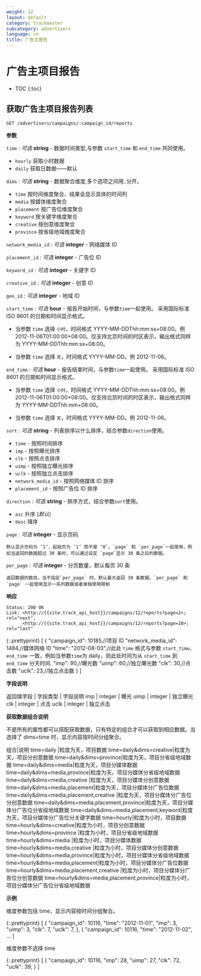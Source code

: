 ```yaml
---
weight: 12
layout: default
category: trackmaster
subcategory: advertisers
language: cn
title: 广告主报告
---
```


# 广告主项目报告

* TOC
{:toc}


## 获取广告主项目报告列表

    GET /advertisers/campaigns/:campaign_id/reports

**参数**

`time`
: _可选_ **string** - 数据时间类型,与参数 `start_time` 和 `end_time` 共同使用。


  * `hourly` 获取小时数据
  * `daily` 获取日数据——默认

`dims`
: _可选_ **string** - 数据聚合维度,多个选项之间用`,`分开。

  * `time` 按时间维度聚合、结果会显示具体的时间列
  * `media` 按媒体维度聚合
  * `placement` 按广告位维度聚合
  * `keyword` 按关键字维度聚合
  * `creative` 按创意维度聚合
  * `province` 按省级地域维度聚合


`network_media_id`
: _可选_ **integer** - 网络媒体 ID

`placement_id`
: _可选_ **integer** - 广告位 ID

`keyword_id`
: _可选_ **integer** - 关键字 ID

`creative_id`
: _可选_ **integer** - 创意 ID

`geo_id`
: _可选_ **integer** - 地域 ID

`start_time`
: _可选_ **hour** - 报告开始时间，与参数`time`一起使用。
采用国际标准 ISO 8601 的日期和时间显示格式。

  * 当参数 `time` 选择 `小时`，时间格式 YYYY-MM-DDThh:mm:ss+08:00。例 2012-11-06T01:00:00+08:00。仅支持北京时间的时区表示，输出格式同样为 YYYY-MM-DDThh:mm:ss+08:00。

  * 当参数 `time` 选择 `天`，时间格式 YYYY-MM-DD。例 2012-11-06。



`end_time`
: _可选_ **hour** - 报告结束时间，与参数`time`一起使用。
采用国际标准 ISO 8601 的日期和时间显示格式。

  * 当参数 `time` 选择 `小时`，时间格式 YYYY-MM-DDThh:mm:ss+08:00。例 2012-11-06T01:00:00+08:00。仅支持北京时间的时区表示，输出格式同样为 YYYY-MM-DDThh:mm+08:00。

  * 当参数 `time` 选择 `天`，时间格式 YYYY-MM-DD。例 2012-11-06。



`sort`
: _可选_ **string** - 列表排序以什么排序，结合参数`direction`使用。

  * `time` - 按照时间排序
  * `imp` - 按照曝光排序
  * `clk` - 按照点击排序
  * `uimp` - 按照独立曝光排序
  * `uclk` - 按照独立点击排序
  * `network_media_id` - 按照网络媒体 ID 排序
  * `placement_id` - 按照广告位 ID 排序

`direction`
: _可选_ **string** - 排序方式，结合参数`sort`使用。

  * `asc` 升序 (_默认_)
  * `desc` 降序

`page`
: _可选_ **integer** - 显示页码

	默认显示页码为 ‘1’，起始页为 ‘1’ 而不是 ‘0’。`page` 和 `per_page`一起使用，例如当返回的数据超过 30 条时，可以通过设定 `page`显示 30 条之后的数据。

`per_page`
: _可选_ **integer** - 分页数量，默认每页 30 条

	返回数据的数目。当不指定`per_page` 时，默认最大返回 30 条数据。`per_page` 和 `page` 一起使用显示一系列数据或者单独使用限制

**响应**

    Status: 200 OK
    Link: <http://{{site.track_api_host}}/campaigns/12/reports?page=2>; rel="next",
          <http://{{site.track_api_host}}/campaigns/12/reports?page=10>; rel="last"

{:.prettyprint}
    [
      {
        "campaign_id": 10185,//项目 ID
        "network_media_id": 1484,//媒体网络 ID
        "time": "2012-08-03",//此处 `time` 格式与参数 `start_time`、`end_time` 一致，例如当参数`time`为 daily，则此处时间为从 `start_time` 到 `end_time` 分天时间.
        "imp": 90,//曝光数
        "uimp": 60,//独立曝光数
        "clk": 30,//点击数
        "uclk": 23,//独立点击数
      }
    ]


**字段说明**

返回值字段 | 字段类型     | 字段说明
imp      | integer     | 曝光
uimp     | integer     | 独立曝光
clk      | integer     | 点击
uclk     | integer     | 独立点击

**获取数据组合说明**

不是所有的属性都可以搭配获取数据，只有特定的组合才可以获取到相应数据。当选择了 dims=time 时，显示内容按时间分组聚合。

组合|说明
time=daily  |粒度为天，项目数据
time=daily&dims=creative|粒度为天，项目分创意数据
time=daily&dims=province|粒度为天，项目分省级地域数据
time=daily&dims=media|粒度为天，项目分媒体数据
time=daily&dims=media,province|粒度为天，项目分媒体分省级地域数据
time=daily&dims=media,creative |粒度为天，项目分媒体分创意数据
time=daily&dims=media,placement|粒度为天，项目分媒体分广告位数据
time=daily&dims=media,placement,creative |粒度为天，项目分媒体分广告位分创意数据
time=daily&dims=media,placement,province|粒度为天，项目分媒体分广告位分省级地域数据
time=daily&dims=media,placement,keyword|粒度为天，项目分媒体分广告位分关键字数据
time=hourly|粒度为小时，项目数据
time=hourly&dims=creative|粒度为小时，项目分创意数据
time=hourly&dims=province |粒度为小时，项目分省级地域数据
time=hourly&dims=media |粒度为小时，项目分媒体数据
time=hourly&dims=media,creative |粒度为小时，项目分媒体分创意数据
time=hourly&dims=media,province|粒度为小时，项目分媒体分省级地域数据
time=hourly&dims=media,placement|粒度为小时，项目分媒体分广告位数据
time=hourly&dims=media,placement,creative |粒度为小时，项目分媒体分广告位分创意数据
time=hourly&dims=media,placement,province|粒度为小时，项目分媒体分广告位分省级地域数据



**示例**

维度参数包括 time，显示内容按时间分组聚合。

{:.prettyprint}
    [
        {
            "campaign_id": 10116,
            "time": "2012-11-01",
            "imp": 3,
            "uimp": 3,
            "clk": 7,
            "uclk": 7,
        },
        {
            "campaign_id": 10116,
            "time": "2012-11-02",
        …
    ]

维度参数不选择 time

{:.prettyprint}
    [
        {
            "campaign_id": 10116,
            "imp": 28,
            "uimp": 27,
            "clk": 72,
            "uclk": 39,
        }
    ]
